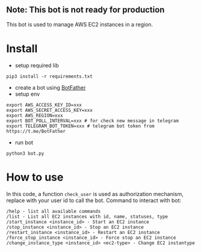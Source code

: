 ## Note: This bot is not ready for production
This bot is used to manage AWS EC2 instances in a region.

# Install
- setup required lib
```
pip3 install -r requirements.txt 
```
- create a bot using [BotFather](https://t.me/BotFather)
- setup env
```
export AWS_ACCESS_KEY_ID=xxx
export AWS_SECRET_ACCESS_KEY=xxx
export AWS_REGION=xxx
export BOT_POLL_INTERVAL=xxx # for check new message in telegram
export TELEGRAM_BOT_TOKEN=xxx # telegram bot token from https://t.me/BotFather
```
- run bot
```
python3 bot.py
```
# How to use

In this code, a function `check_user` is used as authorization mechanism, replace with your user id to call the bot.
Command to interact with bot:
```
/help - list all available commands
/list - List all EC2 instances with id, name, statuses, type
/start_instance <instance_id> - Start an EC2 instance
/stop_instance <instance_id> - Stop an EC2 instance
/restart_instance <instance_id> - Restart an EC2 instance
/force_stop_instance <instance_id> - Force stop an EC2 instance
/change_instance_type <instance_id> <ec2-type> - Change EC2 instantype
```

